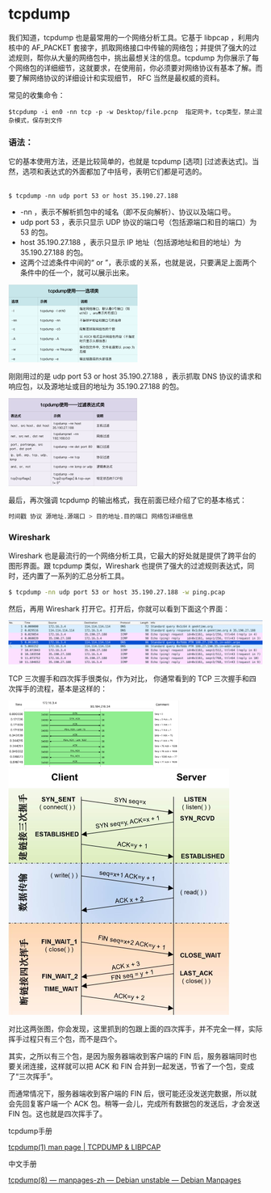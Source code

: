 # tcpdump

我们知道，tcpdump 也是最常用的一个网络分析工具。它基于 libpcap  ，利用内核中的 AF_PACKET 套接字，抓取网络接口中传输的网络包；并提供了强大的过滤规则，帮你从大量的网络包中，挑出最想关注的信息。tcpdump 为你展示了每个网络包的详细细节，这就要求，在使用前，你必须要对网络协议有基本了解。而要了解网络协议的详细设计和实现细节， RFC 当然是最权威的资料。

常见的收集命令：

```
$tcpdump -i en0 -nn tcp -p -w Desktop/file.pcnp  指定网卡，tcp类型，禁止混杂模式，保存到文件
```



### 语法：

它的基本使用方法，还是比较简单的，也就是 tcpdump [选项] [过滤表达式]。当然，选项和表达式的外面都加了中括号，表明它们都是可选的。

```

$ tcpdump -nn udp port 53 or host 35.190.27.188
```

- -nn ，表示不解析抓包中的域名（即不反向解析）、协议以及端口号。
- udp port 53 ，表示只显示 UDP 协议的端口号（包括源端口和目的端口）为 53 的包。
- host 35.190.27.188 ，表示只显示 IP 地址（包括源地址和目的地址）为 35.190.27.188 的包。
- 这两个过滤条件中间的“ or ”，表示或的关系，也就是说，只要满足上面两个条件中的任一个，就可以展示出来。



<img src="https://raw.githubusercontent.com/yinzhipeng123/Picture_Bed/main/202208251319540.png" alt="img" style="zoom: 25%;" />

刚刚用过的是 udp port 53 or host 35.190.27.188 ，表示抓取 DNS 协议的请求和响应包，以及源地址或目的地址为 35.190.27.188 的包。

<img src="https://raw.githubusercontent.com/yinzhipeng123/Picture_Bed/main/202208251320046.png" alt="img" style="zoom:25%;" />

最后，再次强调 tcpdump 的输出格式，我在前面已经介绍了它的基本格式：

```bash
时间戳 协议 源地址.源端口 > 目的地址.目的端口 网络包详细信息
```



### Wireshark

Wireshark 也是最流行的一个网络分析工具，它最大的好处就是提供了跨平台的图形界面。跟 tcpdump 类似，Wireshark 也提供了强大的过滤规则表达式，同时，还内置了一系列的汇总分析工具。



```bash
$ tcpdump -nn udp port 53 or host 35.190.27.188 -w ping.pcap
```

然后，再用 Wireshark 打开它。打开后，你就可以看到下面这个界面：

![img](https://raw.githubusercontent.com/yinzhipeng123/Picture_Bed/main/202208251329938.png)



TCP 三次握手和四次挥手很类似，作为对比， 你通常看到的 TCP 三次握手和四次挥手的流程，基本是这样的：

<img src="https://raw.githubusercontent.com/yinzhipeng123/Picture_Bed/main/202208251343928.png" alt="img" style="zoom: 33%;" />



<img src="https://raw.githubusercontent.com/yinzhipeng123/Picture_Bed/main/202208251343572.png" alt="img" style="zoom: 50%;" />



对比这两张图，你会发现，这里抓到的包跟上面的四次挥手，并不完全一样，实际挥手过程只有三个包，而不是四个。

其实，之所以有三个包，是因为服务器端收到客户端的 FIN 后，服务器端同时也要关闭连接，这样就可以把 ACK 和 FIN 合并到一起发送，节省了一个包，变成了“三次挥手”。

而通常情况下，服务器端收到客户端的 FIN 后，很可能还没发送完数据，所以就会先回复客户端一个 ACK 包。稍等一会儿，完成所有数据包的发送后，才会发送 FIN 包。这也就是四次挥手了。





tcpdump手册

[tcpdump(1) man page | TCPDUMP & LIBPCAP](https://www.tcpdump.org/manpages/tcpdump.1.html)

中文手册

[tcpdump(8) — manpages-zh — Debian unstable — Debian Manpages](https://manpages.debian.org/unstable/manpages-zh/tcpdump.8.zh_CN.html)
